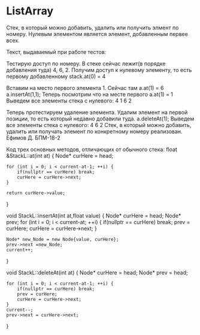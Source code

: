 # ListArray

Стек, в который можно добавить, удалить или получить элмент по номеру. Нулевым элементом является элемент, добавленным первее всех.

Текст, выдаваемый при работе тестов:

Тестирую доступ по номеру. В стеке сейчас лежит(в порядке добавления туда) 4, 6, 2.
Получим доступ к нулевому элементу, то есть первому добавленному
stack.at(0) = 4

Вставим на место первого элемента 1. Сейчас там a.at(1) = 6
a.insertAt(1,1);
Теперь посмотрим что на месте первого a.at(1) = 1
Выведем все элементы стека с нулевого: 4 1 6 2

Теперь протестируем удаление элемента. Удалим элемент на первой позиции, то есть который недавно добавили туда.
a.deleteAt(1);
Выведем все элементы стека с нулевого: 4 6 2
Стек, в который можно добавить, удалить или получать элемент по конкретному номеру реализован. Ефимов Д. БПМ-18-2

Код трех основных методов, отличающих от обычного стека:
float &StackL::at(int at) {
    Node* curHere = head;

    for (int i = 0; i < current-at-1; ++i) {
        if(nullptr == curHere) break;
        curHere = curHere->next;
    }

    return curHere->value;
}

void StackL::insertAt(int at,float value) {
    Node* curHere = head;
    Node* prev;
    for (int i = 0; i < current-at; ++i) {
        if(nullptr == curHere) break;
        prev = curHere;
        curHere = curHere->next;
    }

    Node* new_Node = new Node{value, curHere};
    prev->next =new_Node;
    current++;
}

void StackL::deleteAt(int at) {
    Node* curHere = head;
    Node* prev = head;

    for (int i = 0; i < current-at-1; ++i) {
        if(nullptr == curHere) break;
        prev = curHere;
        curHere = curHere->next;
    }
    current--;
    prev->next = curHere->next;
}

